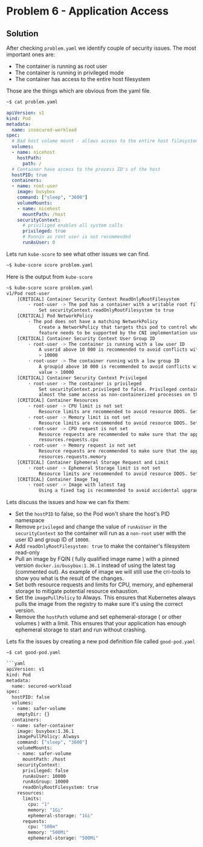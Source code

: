 # Problem 6 - Application Access


## Solution

After checking `problem.yaml` we identify couple of security issues. The most important ones are:
- The container is running as root user
- The container is running in privileged mode
- The container has access to the entire host filesystem

Those are the things which are obvious from the yaml file.
```bash
~$ cat problem.yaml
```

```yaml
apiVersion: v1
kind: Pod
metadata:
  name: insecured-workload
spec:
  # Bad host volume mount - allows access to the entire host filesystem
  volumes:
  - name: nicehost
    hostPath:
      path: /
  # Container have access to the process ID's of the host
  hostPID: true
  containers:
  - name: root-user
    image: busybox
    command: ["sleep", "3600"]
    volumeMounts:
    - name: nicehost
      mountPath: /host
    securityContext:
      # priviliged enables all system calls
      privileged: true
      # Runnin as root user is not recommended
      runAsUser: 0
```

Lets run `kube-score` to see what other issues we can find.

```bash
~$ kube-score score problem.yaml
```

Here is the output from `kube-score`

```bash
~$ kube-score score problem.yaml
v1/Pod root-user                                                              💥
    [CRITICAL] Container Security Context ReadOnlyRootFilesystem
        · root-user -> The pod has a container with a writable root filesystem
            Set securityContext.readOnlyRootFilesystem to true
    [CRITICAL] Pod NetworkPolicy
        · The pod does not have a matching NetworkPolicy
            Create a NetworkPolicy that targets this pod to control who/what can communicate with this pod. Note, this
            feature needs to be supported by the CNI implementation used in the Kubernetes cluster to have an effect.
    [CRITICAL] Container Security Context User Group ID
        · root-user -> The container is running with a low user ID
            A userid above 10 000 is recommended to avoid conflicts with the host. Set securityContext.runAsUser to a value
            > 10000
        · root-user -> The container running with a low group ID
            A groupid above 10 000 is recommended to avoid conflicts with the host. Set securityContext.runAsGroup to a
            value > 10000
    [CRITICAL] Container Security Context Privileged
        · root-user -> The container is privileged
            Set securityContext.privileged to false. Privileged containers can access all devices on the host, and grants
            almost the same access as non-containerized processes on the host.
    [CRITICAL] Container Resources
        · root-user -> CPU limit is not set
            Resource limits are recommended to avoid resource DDOS. Set resources.limits.cpu
        · root-user -> Memory limit is not set
            Resource limits are recommended to avoid resource DDOS. Set resources.limits.memory
        · root-user -> CPU request is not set
            Resource requests are recommended to make sure that the application can start and run without crashing. Set
            resources.requests.cpu
        · root-user -> Memory request is not set
            Resource requests are recommended to make sure that the application can start and run without crashing. Set
            resources.requests.memory
    [CRITICAL] Container Ephemeral Storage Request and Limit
        · root-user -> Ephemeral Storage limit is not set
            Resource limits are recommended to avoid resource DDOS. Set resources.limits.ephemeral-storage
    [CRITICAL] Container Image Tag
        · root-user -> Image with latest tag
            Using a fixed tag is recommended to avoid accidental upgrades
```

Lets discuss the issues and how we can fix them:

- Set the `hostPID` to false, so the Pod won't share the host's PID namespace
- Remove `privileged` and change the value of `runAsUser` in the `securityContext` so the container will run as a
`non-root` user with the user ID and group ID of `10000`.
- Add `readOnlyRootFilesystem: true` to make the container's filesystem read-only
- Pull an image by FQIN ( fully qualified image name ) with a pinned version
`docker.io/busybox:1.36.1` instead of using the latest tag (commented out).
As example of image we will still use the cri-tools to show you what is the result of the changes.
- Set both resource requests and limits for CPU, memory, and ephemeral storage to mitigate potential resource
exhaustion.
- Set the `imagePullPolicy` to Always. This ensures that Kubernetes always pulls the image from the registry to make
sure it's using the correct version.
- Remove the `hostPath` volume and set ephemeral-storage ( or other volumes ) with a limit. This ensures that your
application has enough ephemeral storage to start and run without crashing.

Lets fix the issues by creating a new pod definition file called `good-pod.yaml`


```bash
~$ cat good-pod.yaml

```yaml
apiVersion: v1
kind: Pod
metadata:
  name: secured-workload
spec:
  hostPID: false
  volumes:
  - name: safer-volume
    emptyDir: {}
  containers:
  - name: safer-container
    image: busybox:1.36.1
    imagePullPolicy: Always
    command: ["sleep", "3600"]
    volumeMounts:
    - name: safer-volume
      mountPath: /host
    securityContext:
      privileged: false
      runAsUser: 10000
      runAsGroup: 10000
      readOnlyRootFilesystem: true
    resources:
      limits:
        cpu: "1"
        memory: "1Gi"
        ephemeral-storage: "1Gi"
      requests:
        cpu: "500m"
        memory: "500Mi"
        ephemeral-storage: "500Mi"
```




